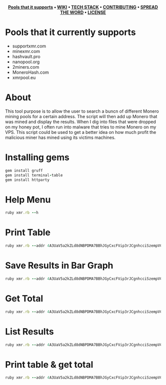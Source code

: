 <div align="center">

**[Pools that it supports](https://github.com/Michael-Meade/xmr_poolPools-that-it-currently-supports) • 
[WIKI](https://github.com/chroline/well_app#-wiki) • 
[TECH STACK](https://github.com/chroline/well_app#-tech-stack) • 
[CONTRIBUTING](https://github.com/chroline/well_app#%EF%B8%8F-contributing) • 
[SPREAD THE WORD](https://github.com/chroline/well_app#-spread-the-word) • 
[LICENSE](https://github.com/chroline/well_app#%EF%B8%8F-license)**

</div>

# Pools that it currently supports
* supportxmr.com
* minexmr.com
* hashvault.pro
* nanopool.org
* 2miners.com
* MoneroHash.com
* xmrpool.eu

# About
This tool purpose is to allow the user to search a buncn of different Monero mining pools for a certain address. The script will then add up Monero that was mined and display the results. When I dig into files that were dropped on my honey pot, I often run into malware that tries to mine Monero on my VPS. This script could be used to get a better idea on how much profit the malicious miner has mined using its victims machines.


# Installing gems
```ruby
gem install gruff
gem install terminal-table
gem install httparty
```

# Help Menu
```ruby
ruby xmr.rb --h
```

# Print Table
```ruby
ruby xmr.rb --addr 4A3UaV5a2kZLd8dNBPDMA7BBhJGyCxcFVip3rJCgnhcciSzempVCwB4AZGf3KNWVeEihAGoF4ZYhhU6bePeEP3eh9ke26P7 --pt
```

# Save Results in Bar Graph
```ruby
ruby xmr.rb --addr 4A3UaV5a2kZLd8dNBPDMA7BBhJGyCxcFVip3rJCgnhcciSzempVCwB4AZGf3KNWVeEihAGoF4ZYhhU6bePeEP3eh9ke26P7 --gruff
```

# Get Total
```ruby
ruby xmr.rb --addr 4A3UaV5a2kZLd8dNBPDMA7BBhJGyCxcFVip3rJCgnhcciSzempVCwB4AZGf3KNWVeEihAGoF4ZYhhU6bePeEP3eh9ke26P7 --total
```
# List Results
```ruby
ruby xmr.rb --addr 4A3UaV5a2kZLd8dNBPDMA7BBhJGyCxcFVip3rJCgnhcciSzempVCwB4AZGf3KNWVeEihAGoF4ZYhhU6bePeEP3eh9ke26P7 --list
```

# Print table & get total
```ruby
ruby xmr.rb --addr 4A3UaV5a2kZLd8dNBPDMA7BBhJGyCxcFVip3rJCgnhcciSzempVCwB4AZGf3KNWVeEihAGoF4ZYhhU6bePeEP3eh9ke26P7 --pt --total
```
